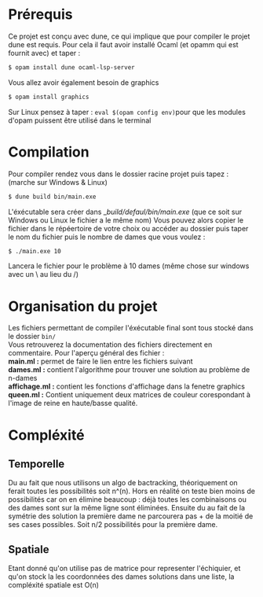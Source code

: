 # Prérequis
Ce projet est conçu avec dune, ce qui implique que pour compiler le projet dune est requis. Pour cela il faut avoir installé Ocaml (et opamm qui est fournit avec) et taper :
```bash
$ opam install dune ocaml-lsp-server
```
Vous allez avoir également besoin de graphics 
```bash
$ opam install graphics
```
Sur Linux pensez à taper : `eval $(opam config env)`pour que les modules d'opam puissent être utilisé dans le terminal
# Compilation
Pour compiler rendez vous dans le dossier racine projet puis tapez : (marche sur Windows & Linux)
```bash
$ dune build bin/main.exe
```
L'éxécutable sera créer dans __build/defaul/bin/main.exe_ (que ce soit sur Windows ou Linux le fichier a le même nom)
Vous pouvez alors copier le fichier dans le répéertoire de votre choix ou accéder au dossier puis taper le nom du fichier puis le nombre de dames que vous voulez :
```bash
$ ./main.exe 10
```
Lancera le fichier pour le problème à 10 dames (même chose sur windows avec un \ au lieu du /)

# Organisation du projet
Les fichiers permettant de compiler l'éxécutable final sont tous stocké dans le dossier `bin/`  
Vous retrouverez la documentation des fichiers directement en commentaire. 
Pour l'aperçu général des fichier :   
**main.ml :** permet de faire le lien entre les fichiers suivant  
**dames.ml :** contient l'algorithme pour trouver une solution au problème de n-dames  
**affichage.ml :** contient les fonctions d'affichage dans la fenetre graphics   
**queen.ml :** Contient uniquement deux matrices de couleur corespondant à l'image de reine en haute/basse qualité.  

# Compléxité 
## Temporelle
Du au fait que nous utilisons un algo de bactracking, théoriquement on ferait toutes les possibilités soit n^(n). Hors en réalité on teste bien moins de possibilités car on en élimine beaucoup : déjà toutes les combinaisons ou des dames sont sur la même ligne sont éliminées. Ensuite du au fait de la symétrie des solution la première dame ne parcourera pas + de la moitié de ses cases possibles. Soit n/2 possibilités pour la première dame.
## Spatiale 
Etant donné qu'on utilise pas de matrice pour representer l'échiquier, et qu'on stock la les coordonnées des dames solutions dans une liste, la compléxité spatiale est O(n)
